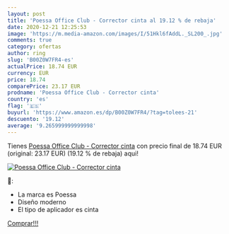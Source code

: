 ```yaml
---
layout: post
title: 'Poessa Office Club - Corrector cinta al 19.12 % de rebaja'
date: 2020-12-21 12:25:53
image: 'https://m.media-amazon.com/images/I/51Hkl6fAddL._SL200_.jpg'
comments: true
category: ofertas
author: ring
slug: 'B00Z0W7FR4-es'
actualPrice: 18.74 EUR
currency: EUR
price: 18.74
comparePrice: 23.17 EUR
prodname: 'Poessa Office Club - Corrector cinta'
country: 'es'
flag: '🇪🇸'
buyurl: 'https://www.amazon.es/dp/B00Z0W7FR4/?tag=tolees-21'
descuento: '19.12'
average: '9.265999999999998'
---
```


Tienes [Poessa Office Club - Corrector cinta](https://www.amazon.es/dp/B00Z0W7FR4/?tag=tolees-21) con precio final de  18.74 EUR (original: 23.17 EUR) (19.12 %  de rebaja) aqui!

[![Poessa Office Club - Corrector cinta](https://m.media-amazon.com/images/I/51Hkl6fAddL._SL200_.jpg)](https://www.amazon.es/dp/B00Z0W7FR4/?tag=tolees-21)

🔎:

- La marca es Poessa
- Diseño moderno
- El tipo de aplicador es cinta

[Comprar!!!](https://www.amazon.es/dp/B00Z0W7FR4/?tag=tolees-21)
